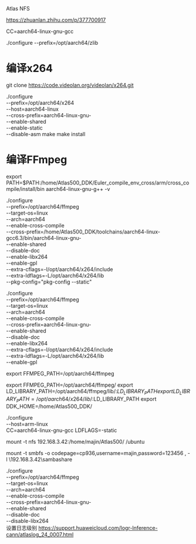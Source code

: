 

Atlas NFS

https://zhuanlan.zhihu.com/p/377700917

CC=aarch64-linux-gnu-gcc 

./configure --prefix=/opt/aarch64/zlib
  
# 编译x264 
git clone https://code.videolan.org/videolan/x264.git

./configure \
	--prefix=/opt/aarch64/x264 \
	--host=aarch64-linux \
	--cross-prefix=aarch64-linux-gnu- \
	--enable-shared \
	--enable-static \
	--disable-asm
make
make install

# 编译FFmpeg
export PATH=$PATH:/home/Atlas500_DDK/Euler_compile_env_cross/arm/cross_compile/install/bin
aarch64-linux-gnu-g++ -v

./configure \
	--prefix=/opt/aarch64/ffmpeg \
	--target-os=linux \
	--arch=aarch64 \
	--enable-cross-compile \
	--cross-prefix=/home/Atlas500_DDK/toolchains/aarch64-linux-gcc6.3/bin/aarch64-linux-gnu- \
	--enable-shared \
	--disable-doc \
	--enable-libx264 \
	--enable-gpl \
	--extra-cflags=-I/opt/aarch64/x264/include \
	--extra-ldflags=-L/opt/aarch64/x264/lib \
	--pkg-config="pkg-config --static"
	
./configure \
	--prefix=/opt/aarch64/ffmpeg \
	--target-os=linux \
	--arch=aarch64 \
	--enable-cross-compile \
	--cross-prefix=aarch64-linux-gnu- \
	--enable-shared \
	--disable-doc \
	--enable-libx264 \
	--extra-cflags=-I/opt/aarch64/x264/include \
	--extra-ldflags=-L/opt/aarch64/x264/lib \
	--enable-gpl 	
	
export FFMPEG_PATH=/opt/aarch64/ffmpeg

export FFMPEG_PATH=/opt/aarch64/ffmpeg/
export LD_LIBRARY_PATH=/opt/aarch64/ffmpeg/lib/:$LD_LIBRARY_PATH
export LD_LIBRARY_PATH=/opt/aarch64/x264/lib/:$LD_LIBRARY_PATH
export DDK_HOME=/home/Atlas500_DDK/


./configure \
 --host=arm-linux \
 CC=aarch64-linux-gnu-gcc  LDFLAGS=-static
 
 
mount -t nfs 192.168.3.42:/home/majin/Atlas500/ /ubuntu


mount -t smbfs -o codepage=cp936,username=majin,password=123456 , -l \\192.168.3.42\sambashare

 ./configure \
	--prefix=/opt/aarch64/ffmpeg \
	--target-os=linux \
	--arch=aarch64 \
	--enable-cross-compile \
	--cross-prefix=aarch64-linux-gnu- \
	--enable-shared \
	--disable-doc \
	--disable-libx264 \
设置日志级别
https://support.huaweicloud.com/logr-Inference-cann/atlaslog_24_0007.html

